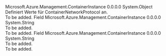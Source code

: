 <Type Name="ContainerNetworkProtocol" FullName="Microsoft.Azure.Management.ContainerInstance.Models.ContainerNetworkProtocol">
  <TypeSignature Language="C#" Value="public static class ContainerNetworkProtocol" />
  <TypeSignature Language="ILAsm" Value=".class public auto ansi abstract sealed beforefieldinit ContainerNetworkProtocol extends System.Object" />
  <TypeSignature Language="DocId" Value="T:Microsoft.Azure.Management.ContainerInstance.Models.ContainerNetworkProtocol" />
  <TypeSignature Language="VB.NET" Value="Public Class ContainerNetworkProtocol" />
  <TypeSignature Language="F#" Value="type ContainerNetworkProtocol = class" />
  <AssemblyInfo>
    <AssemblyName>Microsoft.Azure.Management.ContainerInstance</AssemblyName>
    <AssemblyVersion>0.0.0.0</AssemblyVersion>
  </AssemblyInfo>
  <Base>
    <BaseTypeName>System.Object</BaseTypeName>
  </Base>
  <Interfaces />
  <Docs>
    <summary>
            Definiert Werte für ContainerNetworkProtocol an.
            </summary>
    <remarks>To be added.</remarks>
  </Docs>
  <Members>
    <Member MemberName="TCP">
      <MemberSignature Language="C#" Value="public const string TCP;" />
      <MemberSignature Language="ILAsm" Value=".field public static literal string TCP" />
      <MemberSignature Language="DocId" Value="F:Microsoft.Azure.Management.ContainerInstance.Models.ContainerNetworkProtocol.TCP" />
      <MemberSignature Language="VB.NET" Value="Public Const TCP As String " />
      <MemberSignature Language="F#" Value="val mutable TCP : string" Usage="Microsoft.Azure.Management.ContainerInstance.Models.ContainerNetworkProtocol.TCP" />
      <MemberType>Field</MemberType>
      <AssemblyInfo>
        <AssemblyName>Microsoft.Azure.Management.ContainerInstance</AssemblyName>
        <AssemblyVersion>0.0.0.0</AssemblyVersion>
      </AssemblyInfo>
      <ReturnValue>
        <ReturnType>System.String</ReturnType>
      </ReturnValue>
      <Docs>
        <summary>To be added.</summary>
        <remarks>To be added.</remarks>
      </Docs>
    </Member>
    <Member MemberName="UDP">
      <MemberSignature Language="C#" Value="public const string UDP;" />
      <MemberSignature Language="ILAsm" Value=".field public static literal string UDP" />
      <MemberSignature Language="DocId" Value="F:Microsoft.Azure.Management.ContainerInstance.Models.ContainerNetworkProtocol.UDP" />
      <MemberSignature Language="VB.NET" Value="Public Const UDP As String " />
      <MemberSignature Language="F#" Value="val mutable UDP : string" Usage="Microsoft.Azure.Management.ContainerInstance.Models.ContainerNetworkProtocol.UDP" />
      <MemberType>Field</MemberType>
      <AssemblyInfo>
        <AssemblyName>Microsoft.Azure.Management.ContainerInstance</AssemblyName>
        <AssemblyVersion>0.0.0.0</AssemblyVersion>
      </AssemblyInfo>
      <ReturnValue>
        <ReturnType>System.String</ReturnType>
      </ReturnValue>
      <Docs>
        <summary>To be added.</summary>
        <remarks>To be added.</remarks>
      </Docs>
    </Member>
  </Members>
</Type>